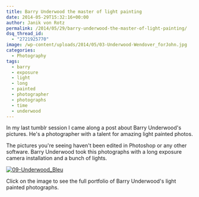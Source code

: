 ```yaml
---
title: Barry Underwood the master of light painting
date: 2014-05-29T15:32:16+00:00
author: Janik von Rotz
permalink: /2014/05/29/barry-underwood-the-master-of-light-painting/
dsq_thread_id:
  - "2721925770"
image: /wp-content/uploads/2014/05/03-Underwood-Wendover_forJohn.jpg
categories:
  - Photography
tags:
  - barry
  - exposure
  - light
  - long
  - painted
  - photographer
  - photographs
  - time
  - underwood
---
```

In my last tumblr session I came along a post about Barry Underwood's pictures. He's a photographer with a talent for amazing light painted photos. 

The pictures you're seeing haven't been edited in Photoshop or any other software. Barry Underwood took this photographs with a long exposure camera installation and a bunch of lights.
<!--more-->
[![09-Underwood_Bleu](/wp-content/uploads/2014/05/09-Underwood_Bleu.jpg)](http://barryunderwood.com/portfolio.html)

Click on the image to see the full portfolio of Barry Underwood's light painted photographs.